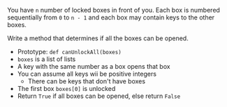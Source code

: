 You have `n` number of locked boxes in front of you. Each box is numbered sequentially from `0` to `n - 1` and each box may contain keys to the other boxes.

Write a method that determines if all the boxes can be opened.
- Prototype: `def canUnlockAll(boxes)`
- `boxes` is a list of lists
- A key with the same number as a box opens that box
- You can assume all keys wii be positive integers
    - There can be keys that don't have boxes
- The first box `boxes[0]` is unlocked
- Return `True` if all boxes can be opened, else return `False`